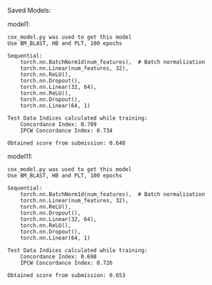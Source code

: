 Saved Models:

model1: 

	cox_model.py was used to get this model
	Use BM_BLAST, HB and PLT, 100 epochs

  	Sequential:
   		torch.nn.BatchNorm1d(num_features),  # Batch normalization
		torch.nn.Linear(num_features, 32),
		torch.nn.ReLU(),
		torch.nn.Dropout(),
		torch.nn.Linear(32, 64),
		torch.nn.ReLU(),
		torch.nn.Dropout(),
		torch.nn.Linear(64, 1)

	Test Data Indices calculated while training:
		Concordance Index: 0.709
		IPCW Concordance Index: 0.734

  	Obtained score from submission: 0.648

  model11: 

	cox_model.py was used to get this model
	Use BM_BLAST, HB and PLT, 100 epochs

 	Sequential:
   		torch.nn.BatchNorm1d(num_features),  # Batch normalization
		torch.nn.Linear(num_features, 32),
		torch.nn.ReLU(),
		torch.nn.Dropout(),
		torch.nn.Linear(32, 64),
		torch.nn.ReLU(),
		torch.nn.Dropout(),
		torch.nn.Linear(64, 1)

	Test Data Indices calculated while training:
		Concordance Index: 0.698
		IPCW Concordance Index: 0.726

  	Obtained score from submission: 0.653
